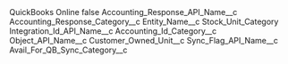<?xml version="1.0" encoding="UTF-8"?>
<CustomMetadata xmlns="http://soap.sforce.com/2006/04/metadata" xmlns:xsi="http://www.w3.org/2001/XMLSchema-instance" xmlns:xsd="http://www.w3.org/2001/XMLSchema">
    <label>QuickBooks Online</label>
    <protected>false</protected>
    <values>
        <field>Accounting_Response_API_Name__c</field>
        <value xsi:type="xsd:string">Accounting_Response_Category__c</value>
    </values>
    <values>
        <field>Entity_Name__c</field>
        <value xsi:type="xsd:string">Stock_Unit_Category</value>
    </values>
    <values>
        <field>Integration_Id_API_Name__c</field>
        <value xsi:type="xsd:string">Accounting_Id_Category__c</value>
    </values>
    <values>
        <field>Object_API_Name__c</field>
        <value xsi:type="xsd:string">Customer_Owned_Unit__c</value>
    </values>
    <values>
        <field>Sync_Flag_API_Name__c</field>
        <value xsi:type="xsd:string">Avail_For_QB_Sync_Category__c</value>
    </values>
</CustomMetadata>
